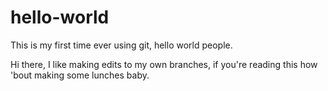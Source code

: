 # hello-world
This is my first time ever using git, hello world people.

Hi there, I like making edits to my own branches, if you're reading this how 'bout making some lunches baby. 
